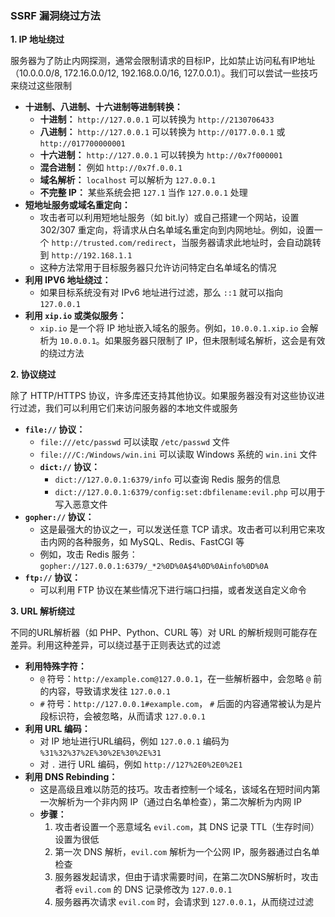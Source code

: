 ### SSRF 漏洞绕过方法

**1. IP 地址绕过**

服务器为了防止内网探测，通常会限制请求的目标IP，比如禁止访问私有IP地址（10.0.0.0/8, 172.16.0.0/12, 192.168.0.0/16, 127.0.0.1）。我们可以尝试一些技巧来绕过这些限制

- **十进制、八进制、十六进制等进制转换：**
  - **十进制：** `http://127.0.0.1` 可以转换为 `http://2130706433`
  - **八进制：** `http://127.0.0.1` 可以转换为 `http://0177.0.0.1` 或 `http://017700000001`
  - **十六进制：** `http://127.0.0.1` 可以转换为 `http://0x7f000001`
  - **混合进制：** 例如 `http://0x7f.0.0.1`
  - **域名解析：** `localhost` 可以解析为 `127.0.0.1`
  - **不完整 IP：** 某些系统会把 `127.1` 当作 `127.0.0.1` 处理
- **短地址服务或域名重定向：**
  - 攻击者可以利用短地址服务（如 bit.ly）或自己搭建一个网站，设置 302/307 重定向，将请求从白名单域名重定向到内网地址。例如，设置一个 `http://trusted.com/redirect`，当服务器请求此地址时，会自动跳转到 `http://192.168.1.1`
  - 这种方法常用于目标服务器只允许访问特定白名单域名的情况
- **利用 IPV6 地址绕过：**
  - 如果目标系统没有对 IPv6 地址进行过滤，那么 `::1` 就可以指向 `127.0.0.1`
- **利用 `xip.io` 或类似服务：**
  - `xip.io` 是一个将 IP 地址嵌入域名的服务。例如，`10.0.0.1.xip.io` 会解析为 `10.0.0.1`。如果服务器只限制了 IP，但未限制域名解析，这会是有效的绕过方法

**2. 协议绕过**

除了 HTTP/HTTPS 协议，许多库还支持其他协议。如果服务器没有对这些协议进行过滤，我们可以利用它们来访问服务器的本地文件或服务

- **`file://` 协议：**
  - `file:///etc/passwd` 可以读取 `/etc/passwd` 文件
  - `file:///C:/Windows/win.ini` 可以读取 Windows 系统的 `win.ini` 文件
  - **`dict://` 协议：**
    - `dict://127.0.0.1:6379/info` 可以查询 Redis 服务的信息
    - `dict://127.0.0.1:6379/config:set:dbfilename:evil.php` 可以用于写入恶意文件
- **`gopher://` 协议：**
  - 这是最强大的协议之一，可以发送任意 TCP 请求。攻击者可以利用它来攻击内网的各种服务，如 MySQL、Redis、FastCGI 等
  - 例如，攻击 Redis 服务：`gopher://127.0.0.1:6379/_*2%0D%0A$4%0D%0Ainfo%0D%0A`
- **`ftp://` 协议：**
  - 可以利用 FTP 协议在某些情况下进行端口扫描，或者发送自定义命令

**3. URL 解析绕过**

不同的URL解析器（如 PHP、Python、CURL 等）对 URL 的解析规则可能存在差异。利用这种差异，可以绕过基于正则表达式的过滤

- **利用特殊字符：**
  - `@` 符号：`http://example.com@127.0.0.1`，在一些解析器中，会忽略 `@` 前的内容，导致请求发往 `127.0.0.1`
  - `#` 符号：`http://127.0.0.1#example.com`， `#` 后面的内容通常被认为是片段标识符，会被忽略，从而请求 `127.0.0.1`
- **利用 URL 编码：**
  - 对 IP 地址进行URL编码，例如 `127.0.0.1` 编码为 `%31%32%37%2E%30%2E%30%2E%31`
  - 对 `.` 进行 URL 编码，例如 `http://127%2E0%2E0%2E1`
- **利用 DNS Rebinding：**
  - 这是高级且难以防范的技巧。攻击者控制一个域名，该域名在短时间内第一次解析为一个非内网 IP（通过白名单检查），第二次解析为内网 IP
  - **步骤：**
    1. 攻击者设置一个恶意域名 `evil.com`，其 DNS 记录 TTL（生存时间）设置为很低
    2. 第一次 DNS 解析，`evil.com` 解析为一个公网 IP，服务器通过白名单检查
    3. 服务器发起请求，但由于请求需要时间，在第二次DNS解析时，攻击者将 `evil.com` 的 DNS 记录修改为 `127.0.0.1`
    4. 服务器再次请求 `evil.com` 时，会请求到 `127.0.0.1`，从而绕过过滤